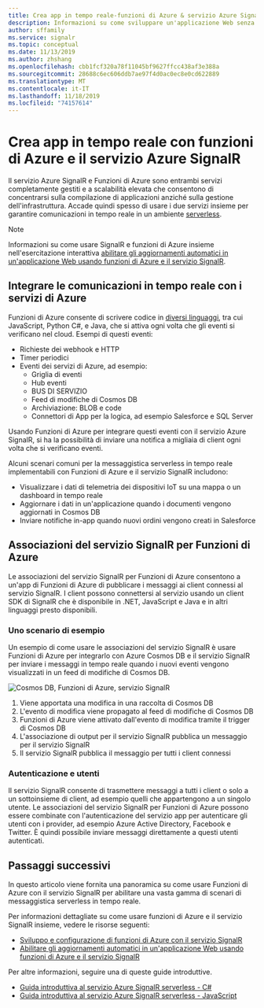```yaml
---
title: Crea app in tempo reale-funzioni di Azure & servizio Azure SignalR
description: Informazioni su come sviluppare un'applicazione Web senza server in tempo reale con il servizio Azure SignalR nell'esempio riportato di seguito.
author: sffamily
ms.service: signalr
ms.topic: conceptual
ms.date: 11/13/2019
ms.author: zhshang
ms.openlocfilehash: cbb1fcf320a78f11045bf9627ffcc438af3e388a
ms.sourcegitcommit: 28688c6ec606ddb7ae97f4d0ac0ec8e0cd622889
ms.translationtype: MT
ms.contentlocale: it-IT
ms.lasthandoff: 11/18/2019
ms.locfileid: "74157614"
---
```

# <a name="build-real-time-apps-with-azure-functions-and-azure-signalr-service"></a>Crea app in tempo reale con funzioni di Azure e il servizio Azure SignalR

Il servizio Azure SignalR e Funzioni di Azure sono entrambi servizi completamente gestiti e a scalabilità elevata che consentono di concentrarsi sulla compilazione di applicazioni anziché sulla gestione dell'infrastruttura. Accade quindi spesso di usare i due servizi insieme per garantire comunicazioni in tempo reale in un ambiente [serverless](https://azure.microsoft.com/solutions/serverless/).

> [!NOTE]
> Informazioni su come usare SignalR e funzioni di Azure insieme nell'esercitazione interattiva [abilitare gli aggiornamenti automatici in un'applicazione Web usando funzioni di Azure e il servizio SignalR](https://docs.microsoft.com/learn/modules/automatic-update-of-a-webapp-using-azure-functions-and-signalr).

## <a name="integrate-real-time-communications-with-azure-services"></a>Integrare le comunicazioni in tempo reale con i servizi di Azure

Funzioni di Azure consente di scrivere codice in [diversi linguaggi](../azure-functions/supported-languages.md), tra cui JavaScript, Python C#, e Java, che si attiva ogni volta che gli eventi si verificano nel cloud. Esempi di questi eventi:

* Richieste dei webhook e HTTP
* Timer periodici
* Eventi dei servizi di Azure, ad esempio:
    - Griglia di eventi
    - Hub eventi
    - BUS DI SERVIZIO
    - Feed di modifiche di Cosmos DB
    - Archiviazione: BLOB e code
    - Connettori di App per la logica, ad esempio Salesforce e SQL Server

Usando Funzioni di Azure per integrare questi eventi con il servizio Azure SignalR, si ha la possibilità di inviare una notifica a migliaia di client ogni volta che si verificano eventi.

Alcuni scenari comuni per la messaggistica serverless in tempo reale implementabili con Funzioni di Azure e il servizio SignalR includono:

* Visualizzare i dati di telemetria dei dispositivi IoT su una mappa o un dashboard in tempo reale
* Aggiornare i dati in un'applicazione quando i documenti vengono aggiornati in Cosmos DB
* Inviare notifiche in-app quando nuovi ordini vengono creati in Salesforce

## <a name="signalr-service-bindings-for-azure-functions"></a>Associazioni del servizio SignalR per Funzioni di Azure

Le associazioni del servizio SignalR per Funzioni di Azure consentono a un'app di Funzioni di Azure di pubblicare i messaggi ai client connessi al servizio SignalR. I client possono connettersi al servizio usando un client SDK di SignalR che è disponibile in .NET, JavaScript e Java e in altri linguaggi presto disponibili.

### <a name="an-example-scenario"></a>Uno scenario di esempio

Un esempio di come usare le associazioni del servizio SignalR è usare Funzioni di Azure per integrarlo con Azure Cosmos DB e il servizio SignalR per inviare i messaggi in tempo reale quando i nuovi eventi vengono visualizzati in un feed di modifiche di Cosmos DB.

![Cosmos DB, Funzioni di Azure, servizio SignalR](media/signalr-concept-azure-functions/signalr-cosmosdb-functions.png)

1. Viene apportata una modifica in una raccolta di Cosmos DB
2. L'evento di modifica viene propagato al feed di modifiche di Cosmos DB
3. Funzioni di Azure viene attivato dall'evento di modifica tramite il trigger di Cosmos DB
4. L'associazione di output per il servizio SignalR pubblica un messaggio per il servizio SignalR
5. Il servizio SignalR pubblica il messaggio per tutti i client connessi

### <a name="authentication-and-users"></a>Autenticazione e utenti

Il servizio SignalR consente di trasmettere messaggi a tutti i client o solo a un sottoinsieme di client, ad esempio quelli che appartengono a un singolo utente. Le associazioni del servizio SignalR per Funzioni di Azure possono essere combinate con l'autenticazione del servizio app per autenticare gli utenti con i provider, ad esempio Azure Active Directory, Facebook e Twitter. È quindi possibile inviare messaggi direttamente a questi utenti autenticati.

## <a name="next-steps"></a>Passaggi successivi

In questo articolo viene fornita una panoramica su come usare Funzioni di Azure con il servizio SignalR per abilitare una vasta gamma di scenari di messaggistica serverless in tempo reale.

Per informazioni dettagliate su come usare funzioni di Azure e il servizio SignalR insieme, vedere le risorse seguenti:

* [Sviluppo e configurazione di funzioni di Azure con il servizio SignalR](signalr-concept-serverless-development-config.md)
* [Abilitare gli aggiornamenti automatici in un'applicazione Web usando funzioni di Azure e il servizio SignalR](https://docs.microsoft.com/learn/modules/automatic-update-of-a-webapp-using-azure-functions-and-signalr)

Per altre informazioni, seguire una di queste guide introduttive.

* [Guida introduttiva al servizio Azure SignalR serverless - C#](signalr-quickstart-azure-functions-csharp.md)
* [Guida introduttiva al servizio Azure SignalR serverless - JavaScript](signalr-quickstart-azure-functions-javascript.md)
